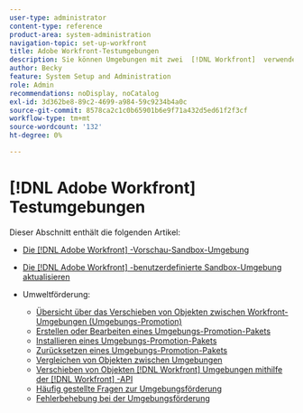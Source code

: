 ```yaml
---
user-type: administrator
content-type: reference
product-area: system-administration
navigation-topic: set-up-workfront
title: Adobe Workfront-Testumgebungen
description: Sie können Umgebungen mit zwei  [!DNL Workfront]  verwenden, die Ihre  [!DNL Workfront] -Produktionsumgebung replizieren. Die Sandbox-Vorschau wird jedes Wochenende von Workfront aktualisiert. Daten, die am Freitag zu Ihrer Live-Umgebung hinzugefügt wurden, werden bis zum folgenden Montag in Ihrer Vorschau-Sandbox angezeigt. Die benutzerdefinierte Aktualisierungs-Sandbox ist eine separate Testumgebung, die von Ihnen manuell aktualisiert wird. Es fallen zusätzliche Kosten an, um die benutzerdefinierte Aktualisierungs-Sandbox zu erhalten.
author: Becky
feature: System Setup and Administration
role: Admin
recommendations: noDisplay, noCatalog
exl-id: 3d362be8-89c2-4699-a984-59c9234b4a0c
source-git-commit: 8578ca2c1c0b65901b6e9f71a432d5ed61f2f3cf
workflow-type: tm+mt
source-wordcount: '132'
ht-degree: 0%

---
```


# [!DNL Adobe Workfront] Testumgebungen

Dieser Abschnitt enthält die folgenden Artikel:

* [Die  [!DNL Adobe Workfront] -Vorschau-Sandbox-Umgebung](../../../administration-and-setup/set-up-workfront/workfront-testing-environments/wf-preview-sandbox-environment.md)
* [Die  [!DNL Adobe Workfront] -benutzerdefinierte Sandbox-Umgebung aktualisieren](../../../administration-and-setup/set-up-workfront/workfront-testing-environments/wf-custom-refresh-sandbox-environment.md)
* Umweltförderung:

   * [Übersicht über das Verschieben von Objekten zwischen Workfront-Umgebungen (Umgebungs-Promotion)](/help/quicksilver/administration-and-setup/set-up-workfront/workfront-testing-environments/environment-promotion-in-wf.md)
   * [Erstellen oder Bearbeiten eines Umgebungs-Promotion-Pakets](/help/quicksilver/administration-and-setup/set-up-workfront/workfront-testing-environments/environment-promotion-create-package.md)
   * [Installieren eines Umgebungs-Promotion-Pakets](/help/quicksilver/administration-and-setup/set-up-workfront/workfront-testing-environments/environment-promotion-install-package.md)
   * [Zurücksetzen eines Umgebungs-Promotion-Pakets](/help/quicksilver/administration-and-setup/set-up-workfront/workfront-testing-environments/environment-promotion-rollback.md)
   * [Vergleichen von Objekten zwischen Umgebungen](/help/quicksilver/administration-and-setup/set-up-workfront/workfront-testing-environments/environment-promotion-compare.md)
   * [Verschieben von Objekten  [!DNL Workfront]  Umgebungen mithilfe der  [!DNL Workfront] -API](/help/quicksilver/administration-and-setup/set-up-workfront/workfront-testing-environments/environment-promotion.md)
   * [Häufig gestellte Fragen zur Umgebungsförderung](/help/quicksilver/administration-and-setup/set-up-workfront/workfront-testing-environments/environment-promotion-faq.md)
   * [Fehlerbehebung bei der Umgebungsförderung](/help/quicksilver/administration-and-setup/set-up-workfront/workfront-testing-environments/environment-promotion-troubleshooting.md)
